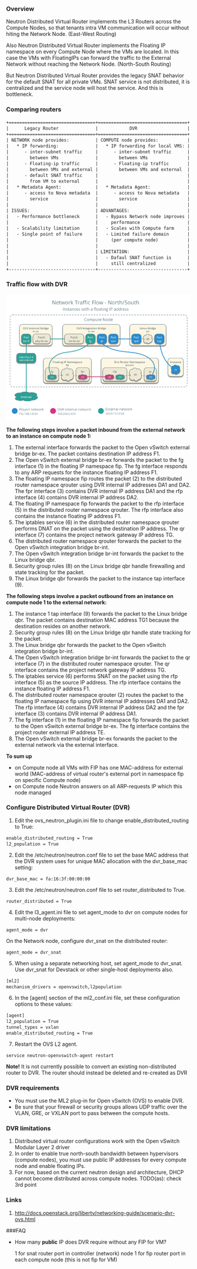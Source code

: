 ### Overview

Neutron Distributed Virtual Router implements the L3 Routers across the Compute Nodes, so that tenants intra VM communication 
will occur without hiting the Network Node. (East-West Routing)

Also Neutron Distributed Virtual Router implements the Floating IP namespace on every Compute Node where the VMs are located. 
In this case the VMs with FloatingIPs can forward the traffic to the External Network without reaching the Network Node. (North-South Routing)

But Neutron Distributed Virtual Router provides the legacy SNAT behavior for the default SNAT for all private VMs. 
SNAT service is not distributed, it is centralized and the service node will host the service. And this is bottleneck.


### Comparing routers

```
+=================================+==================================+
|      Legacy Router              |            DVR                   |
+=================================+==================================+
| NETWORK node provides:          | COMPUTE node provides:           |
|   * IP forwarding:              |   * IP forwarding for local VMS: |
|      - inter-subnet traffic     |      - inter-subnet traffic      |
|        between VMs              |        between VMs               |
|      - Floating-ip traffic      |      - Floating-ip traffic       |
|        between VMs and external |        between VMs and external  |
|      - default SNAT traffic     |                                  |
|        from VM to external      |                                  |
|   * Metadata Agent:             |   * Metadata Agent:              |
|      - access to Nova metadata  |      - access to Nova metadata   |
|        service                  |        service                   |
|                                 |                                  |
| ISSUES:                         | ADVANTAGES:                      |
|   - Performance bottleneck      |   - Bypass Network node improves |
|                                 |     performance                  |
|   - Scalability limitation      |   - Scales with Compute farm     |
|   - Single point of failure     |   - Limited failure domain       |
|                                 |     (per compute node)           |
|                                 |                                  |
|                                 | LIMITATION:                      |
|                                 |   - Dafaul SNAT function is      |
|                                 |     still centralized            |
+---------------------------------+----------------------------------+
```


### Traffic flow with DVR

![TrafficFlowDVR](../img/scenario-dvr-flowns2.png)


**The following steps involve a packet inbound from the external network to an instance on compute node 1:**

1) The external interface forwards the packet to the Open vSwitch external bridge br-ex. The packet contains destination IP address F1.  
2) The Open vSwitch external bridge br-ex forwards the packet to the fg interface (1) in the floating IP namespace fip. The fg interface responds to any ARP requests for the instance floating IP address F1.  
3) The floating IP namespace fip routes the packet (2) to the distributed router namespace qrouter using DVR internal IP addresses DA1 and DA2. The fpr interface (3) contains DVR internal IP address DA1 and the rfp interface (4) contains DVR internal IP address DA2.  
4) The floating IP namespace fip forwards the packet to the rfp interface (5) in the distributed router namespace qrouter. The rfp interface also contains the instance floating IP address F1.  
5) The iptables service (6) in the distributed router namespace qrouter performs DNAT on the packet using the destination IP address. The qr interface (7) contains the project network gateway IP address TG.  
6) The distributed router namespace qrouter forwards the packet to the Open vSwitch integration bridge br-int.  
7) The Open vSwitch integration bridge br-int forwards the packet to the Linux bridge qbr.  
8) Security group rules (8) on the Linux bridge qbr handle firewalling and state tracking for the packet.  
9) The Linux bridge qbr forwards the packet to the instance tap interface (9).  


**The following steps involve a packet outbound from an instance on compute node 1 to the external network:**

1) The instance 1 tap interface (9) forwards the packet to the Linux bridge qbr. The packet contains destination MAC address TG1 because the destination resides on another network.  
2) Security group rules (8) on the Linux bridge qbr handle state tracking for the packet.  
3) The Linux bridge qbr forwards the packet to the Open vSwitch integration bridge br-int.  
4) The Open vSwitch integration bridge br-int forwards the packet to the qr interface (7) in the distributed router namespace qrouter. The qr interface contains the project network gateway IP address TG.  
5) The iptables service (6) performs SNAT on the packet using the rfp interface (5) as the source IP address. The rfp interface contains the instance floating IP address F1.  
6) The distributed router namespace qrouter (2) routes the packet to the floating IP namespace fip using DVR internal IP addresses DA1 and DA2. The rfp interface (4) contains DVR internal IP address DA2 and the fpr interface (3) contains DVR internal IP address DA1.  
7) The fg interface (1) in the floating IP namespace fip forwards the packet to the Open vSwitch external bridge br-ex. The fg interface contains the project router external IP address TE.  
8) The Open vSwitch external bridge br-ex forwards the packet to the external network via the external interface.  

**To sum up**

- on Compute node all VMs with FIP has one MAC-address for external world (MAC-address of virtual router's external port in namespace fip on specific Compute node)
- on Compute node Neutron answers on all ARP-requests IP which this node managed


### Configure Distributed Virtual Router (DVR)

1) Edit the ovs_neutron_plugin.ini file to change enable_distributed_routing to True:
```
enable_distributed_routing = True
l2_population = True
```
2) Edit the /etc/neutron/neutron.conf file to set the base MAC address that the DVR system uses for unique MAC allocation with the dvr_base_mac setting:
```
dvr_base_mac = fa:16:3f:00:00:00
```
3) Edit the /etc/neutron/neutron.conf file to set router_distributed to True.
```
router_distributed = True
```
4) Edit the l3_agent.ini file to set agent_mode to dvr on compute nodes for multi-node deployments:
```
agent_mode = dvr
```
On the Network node, configure dvr_snat on the distributed router: 
```
agent_mode = dvr_snat
```
5) When using a separate networking host, set agent_mode to dvr_snat. Use dvr_snat for Devstack or other single-host deployments also.
```
[ml2]
mechanism_drivers = openvswitch,l2population
```
6) In the [agent] section of the ml2_conf.ini file, set these configuration options to these values:
```
[agent]
l2_population = True
tunnel_types = vxlan
enable_distributed_routing = True
```
7) Restart the OVS L2 agent.
```
service neutron-openvswitch-agent restart
```

**Note!**
It is not currently possible to convert an existing non-distributed router to DVR. The router should instead be deleted and re-created as DVR


### DVR requirements

- You must use the ML2 plug-in for Open vSwitch (OVS) to enable DVR.
- Be sure that your firewall or security groups allows UDP traffic over the VLAN, GRE, or VXLAN port to pass between the compute hosts.


### DVR limitations

1) Distributed virtual router configurations work with the Open vSwitch Modular Layer 2 driver
2) In order to enable true north-south bandwidth between hypervisors (compute nodes), you must use public IP addresses for every compute node and enable floating IPs.
3) For now, based on the current neutron design and architecture, DHCP cannot become distributed across compute nodes. 
TODO(as): check 3rd point


### Links

1) http://docs.openstack.org/liberty/networking-guide/scenario-dvr-ovs.html

###FAQ

* How many **public** IP does DVR require without any FIP for VM?

    1 for snat router port in controller (network) node
    1 for fip router port in each compute node (this is not fip for VM)
     